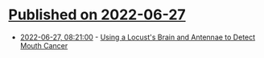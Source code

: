 # [Published on 2022-06-27](index.md)

* [2022-06-27, 08:21:00](https://soylentnews.org/article.pl?sid=22/06/26/1633215&from=rss) - [Using a Locust's Brain and Antennae to Detect Mouth Cancer](https://soylentnews.org/article.pl?sid=22/06/26/1633215&from=rss)
